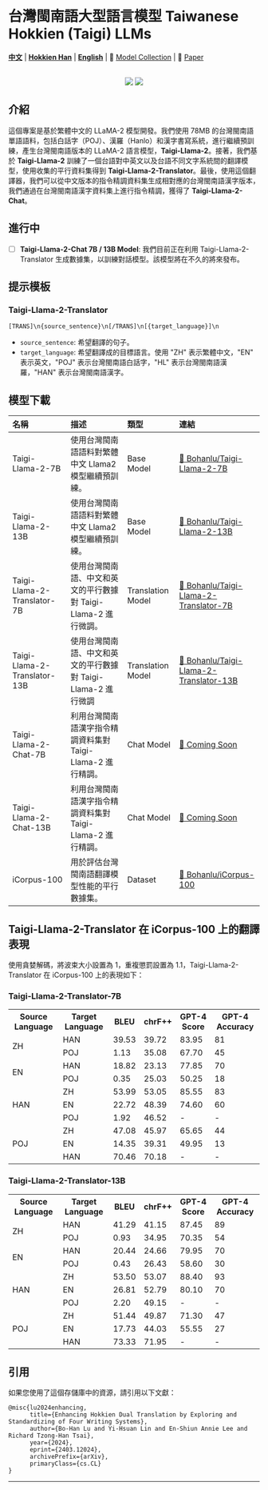 # 台灣閩南語大型語言模型 Taiwanese Hokkien (Taigi) LLMs

[**中文**](./README_ZH.md) | [**Hokkien Han**](./README_HAN.md) | [**English**](./README.md) | 🤗 <a href="https://huggingface.co/collections/Bohanlu/taiwanese-hokkien-llm-6614ba7456e6789bc2f10ca0" target="_blank">Model Collection</a> | 📜 <a href="https://arxiv.org/abs/2403.12024" target="_blank">Paper</a>
<br>
<!-- <p align="center">
<img src="https://dummyimage.com/800x800/000/faf" width="100"> <br/>
</p> -->

<p align="center">
    <br>
        <img src="https://img.shields.io/badge/Code_License-MIT-blue"></a>
        <img src="https://img.shields.io/badge/Data%20License-CC%20By%20NC%204.0-red.svg"></a>
    <br/>
</p>

## 介紹

這個專案是基於繁體中文的 LLaMA-2 模型開發。我們使用 78MB 的台灣閩南語單語語料，包括白話字（POJ）、漢羅（Hanlo）和漢字書寫系統，進行繼續預訓練，產生台灣閩南語版本的 LLaMA-2 語言模型，**Taigi-Llama-2**。接著，我們基於 **Taigi-Llama-2** 訓練了一個台語對中英文以及台語不同文字系統間的翻譯模型，使用收集的平行資料集得到 **Taigi-Llama-2-Translator**。最後，使用這個翻譯器，我們可以從中文版本的指令精調資料集生成相對應的台灣閩南語漢字版本，我們通過在台灣閩南語漢字資料集上進行指令精調，獲得了 **Taigi-Llama-2-Chat**。

## 進行中

- [ ] **Taigi-Llama-2-Chat 7B / 13B Model**: 我們目前正在利用 Taigi-Llama-2-Translator 生成數據集，以訓練對話模型。該模型將在不久的將來發布。

## 提示模板
### Taigi-Llama-2-Translator
```
[TRANS]\n{source_sentence}\n[/TRANS]\n[{target_language}]\n
```
- `source_sentence`: 希望翻譯的句子。
- `target_language`: 希望翻譯成的目標語言。使用 "ZH" 表示繁體中文，"EN" 表示英文，"POJ" 表示台灣閩南語白話字，"HL" 表示台灣閩南語漢羅，"HAN" 表示台灣閩南語漢字。

## 模型下載

| 名稱 | 描述 | 類型 | 連結 |
| :--- | :---| :--- | :--- |
| Taigi-Llama-2-7B | 使用台灣閩南語語料對繁體中文 Llama2 模型繼續預訓練。 | Base Model | [🤗 Bohanlu/Taigi-Llama-2-7B](https://huggingface.co/Bohanlu/Taigi-Llama-2-7B) |
| Taigi-Llama-2-13B | 使用台灣閩南語語料對繁體中文 Llama2 模型繼續預訓練。 | Base Model | [🤗 Bohanlu/Taigi-Llama-2-13B](https://huggingface.co/Bohanlu/Taigi-Llama-2-13B) | 
| Taigi-Llama-2-Translator-7B | 使用台灣閩南語、中文和英文的平行數據對 Taigi-Llama-2 進行微調。 | Translation Model | [🤗 Bohanlu/Taigi-Llama-2-Translator-7B](https://huggingface.co/Bohanlu/Taigi-Llama-2-Translator-7B) |
| Taigi-Llama-2-Translator-13B | 使用台灣閩南語、中文和英文的平行數據對 Taigi-Llama-2 進行微調 | Translation Model | [🤗 Bohanlu/Taigi-Llama-2-Translator-13B](https://huggingface.co/Bohanlu/Taigi-Llama-2-Translator-13B) |
| Taigi-Llama-2-Chat-7B | 利用台灣閩南語漢字指令精調資料集對 Taigi-Llama-2 進行精調。 | Chat Model | [🔨 Coming Soon](#) |
| Taigi-Llama-2-Chat-13B | 利用台灣閩南語漢字指令精調資料集對 Taigi-Llama-2 進行精調。 | Chat Model | [🔨 Coming Soon](#) |
| iCorpus-100 | 用於評估台灣閩南語翻譯模型性能的平行數據集。 | Dataset | [🤗 Bohanlu/iCorpus-100](https://huggingface.co/Bohanlu/iCorpus-100) |


## Taigi-Llama-2-Translator 在 iCorpus-100 上的翻譯表現
使用貪婪解碼，將波束大小設置為 1，重複懲罰設置為 1.1，Taigi-Llama-2-Translator 在 iCorpus-100 上的表現如下：

### Taigi-Llama-2-Translator-7B
<table>
  <tr>
    <th>Source Language</th>
    <th>Target Language</th>
    <th>BLEU</th>
    <th>chrF++</th>
    <th>GPT-4 Score</th>
    <th>GPT-4 Accuracy</th>
  </tr>
  <tr>
    <td rowspan="2">ZH</td>
    <td>HAN</td>
    <td>39.53</td>
    <td>39.72</td>
    <td>83.95</td>
    <td>81</td>
  </tr>
  <tr>
    <td>POJ</td>
    <td>1.13</td>
    <td>35.08</td>
    <td>67.70</td>
    <td>45</td>
  </tr>
  <tr>
    <td rowspan="2">EN</td>
    <td>HAN</td>
    <td>18.82</td>
    <td>23.13</td>
    <td>77.85</td>
    <td>70</td>
  </tr>
  <tr>
    <td>POJ</td>
    <td>0.35</td>
    <td>25.03</td>
    <td>50.25</td>
    <td>18</td>
  </tr>
  <tr>
    <td rowspan="3">HAN</td>
    <td>ZH</td>
    <td>53.99</td>
    <td>53.05</td>
    <td>85.55</td>
    <td>83</td>
  </tr>
  <tr>
    <td>EN</td>
    <td>22.72</td>
    <td>48.39</td>
    <td>74.60</td>
    <td>60</td>
  </tr>
  <tr>
    <td>POJ</td>
    <td>1.92</td>
    <td>46.52</td>
    <td>-</td>
    <td>-</td>
  </tr>
  <tr>
    <td rowspan="3">POJ</td>
    <td>ZH</td>
    <td>47.08</td>
    <td>45.97</td>
    <td>65.65</td>
    <td>44</td>
  </tr>
  <tr>
    <td>EN</td>
    <td>14.35</td>
    <td>39.31</td>
    <td>49.95</td>
    <td>13</td>
  </tr>
  <tr>
    <td>HAN</td>
    <td>70.46</td>
    <td>70.18</td>
    <td>-</td>
    <td>-</td>
  </tr>
</table>



### Taigi-Llama-2-Translator-13B
<table>
  <tr>
    <th>Source Language</th>
    <th>Target Language</th>
    <th>BLEU</th>
    <th>chrF++</th>
    <th>GPT-4 Score</th>
    <th>GPT-4 Accuracy</th>
  </tr>
  <tr>
    <td rowspan="2">ZH</td>
    <td>HAN</td>
    <td>41.29</td>
    <td>41.15</td>
    <td>87.45</td>
    <td>89</td>
  </tr>
  <tr>
    <td>POJ</td>
    <td>0.93</td>
    <td>34.95</td>
    <td>70.35</td>
    <td>54</td>
  </tr>
  <tr>
    <td rowspan="2">EN</td>
    <td>HAN</td>
    <td>20.44</td>
    <td>24.66</td>
    <td>79.95</td>
    <td>70</td>
  </tr>
  <tr>
    <td>POJ</td>
    <td>0.43</td>
    <td>26.43</td>
    <td>58.60</td>
    <td>30</td>
  </tr>
  <tr>
    <td rowspan="3">HAN</td>
    <td>ZH</td>
    <td>53.50</td>
    <td>53.07</td>
    <td>88.40</td>
    <td>93</td>
  </tr>
  <tr>
    <td>EN</td>
    <td>26.81</td>
    <td>52.79</td>
    <td>80.10</td>
    <td>70</td>
  </tr>
  <tr>
    <td>POJ</td>
    <td>2.20</td>
    <td>49.15</td>
    <td>-</td>
    <td>-</td>
  </tr>
  <tr>
    <td rowspan="3">POJ</td>
    <td>ZH</td>
    <td>51.44</td>
    <td>49.87</td>
    <td>71.30</td>
    <td>47</td>
  </tr>
  <tr>
    <td>EN</td>
    <td>17.73</td>
    <td>44.03</td>
    <td>55.55</td>
    <td>27</td>
  </tr>
  <tr>
    <td>HAN</td>
    <td>73.33</td>
    <td>71.95</td>
    <td>-</td>
    <td>-</td>
  </tr>
</table>

## 引用
如果您使用了這個存儲庫中的資源，請引用以下文獻：

```
@misc{lu2024enhancing,
      title={Enhancing Hokkien Dual Translation by Exploring and Standardizing of Four Writing Systems}, 
      author={Bo-Han Lu and Yi-Hsuan Lin and En-Shiun Annie Lee and Richard Tzong-Han Tsai},
      year={2024},
      eprint={2403.12024},
      archivePrefix={arXiv},
      primaryClass={cs.CL}
}
```
---